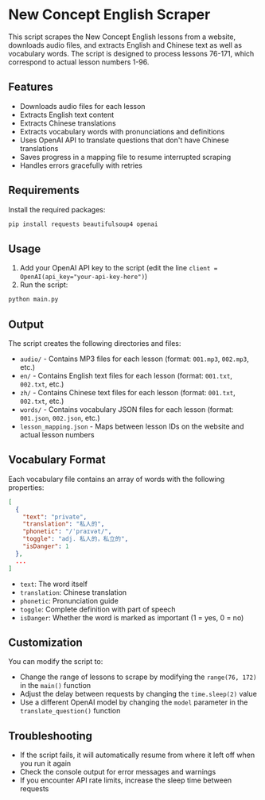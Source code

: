 # New Concept English Scraper

This script scrapes the New Concept English lessons from a website, downloads audio files, and extracts English and Chinese text as well as vocabulary words. The script is designed to process lessons 76-171, which correspond to actual lesson numbers 1-96.

## Features

- Downloads audio files for each lesson
- Extracts English text content
- Extracts Chinese translations
- Extracts vocabulary words with pronunciations and definitions
- Uses OpenAI API to translate questions that don't have Chinese translations
- Saves progress in a mapping file to resume interrupted scraping
- Handles errors gracefully with retries

## Requirements

Install the required packages:

```bash
pip install requests beautifulsoup4 openai
```

## Usage

1. Add your OpenAI API key to the script (edit the line `client = OpenAI(api_key="your-api-key-here")`)
2. Run the script:

```bash
python main.py
```

## Output

The script creates the following directories and files:

- `audio/` - Contains MP3 files for each lesson (format: `001.mp3`, `002.mp3`, etc.)
- `en/` - Contains English text files for each lesson (format: `001.txt`, `002.txt`, etc.)
- `zh/` - Contains Chinese text files for each lesson (format: `001.txt`, `002.txt`, etc.)
- `words/` - Contains vocabulary JSON files for each lesson (format: `001.json`, `002.json`, etc.)
- `lesson_mapping.json` - Maps between lesson IDs on the website and actual lesson numbers

## Vocabulary Format

Each vocabulary file contains an array of words with the following properties:

```json
[
  {
    "text": "private",
    "translation": "私人的",
    "phonetic": "/ˈpraɪvət/",
    "toggle": "adj. 私人的，私立的",
    "isDanger": 1
  },
  ...
]
```

- `text`: The word itself
- `translation`: Chinese translation
- `phonetic`: Pronunciation guide
- `toggle`: Complete definition with part of speech
- `isDanger`: Whether the word is marked as important (1 = yes, 0 = no)

## Customization

You can modify the script to:

- Change the range of lessons to scrape by modifying the `range(76, 172)` in the `main()` function
- Adjust the delay between requests by changing the `time.sleep(2)` value
- Use a different OpenAI model by changing the `model` parameter in the `translate_question()` function

## Troubleshooting

- If the script fails, it will automatically resume from where it left off when you run it again
- Check the console output for error messages and warnings
- If you encounter API rate limits, increase the sleep time between requests 
